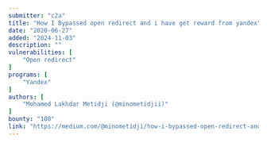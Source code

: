 ```yaml
---
submitter: "c2a"
title: "How I Bypassed open redirect and i have get reward from yandex"
date: "2020-06-27"
added: "2024-11-03"
description: ""
vulnerabilities: [
    "Open redirect"
]
programs: [
    "Yandex"
]
authors: [
    "Mohamed Lakhdar Metidji (@minometidjii)"
]
bounty: "100"
link: "https://medium.com/@minometidji/how-i-bypassed-open-redirect-and-i-have-get-reward-from-yandex-5df5de836718"
---
```




